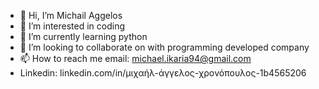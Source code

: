 - 👋 Hi, I’m Michail Aggelos
- 👀 I’m interested in coding
- 🌱 I’m currently learning python
- 💞️ I’m looking to collaborate on with programming developed company
- 📫 How to reach me email: michael.ikaria94@gmail.com  
- Linkedin: linkedin.com/in/μιχαήλ-άγγελος-χρονόπουλος-1b4565206

<!---
MichaelAggelos/MichaelAggelos is a ✨ special ✨ repository because its `README.md` (this file) appears on your GitHub profile.
You can click the Preview link to take a look at your changes.
--->
